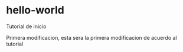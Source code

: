 # hello-world
Tutorial de inicio

Primera modificacion, esta sera la primera modificacion de acuerdo al tutorial
